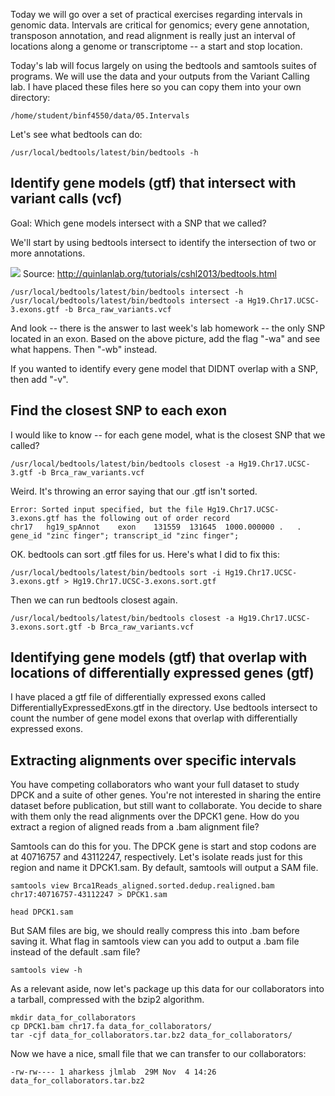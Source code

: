 Today we will go over a set of practical exercises regarding intervals in genomic data. Intervals are critical for genomics; every gene annotation, transposon annotation, and read alignment is really just an interval of locations along a genome or transcriptome -- a start and stop location. 

Today's lab will focus largely on using the bedtools and samtools suites of programs. We will use the data and your outputs from the Variant Calling lab. I have placed these files here so you can copy them into your own directory:
    
    /home/student/binf4550/data/05.Intervals

Let's see what bedtools can do:

    /usr/local/bedtools/latest/bin/bedtools -h

## Identify gene models (gtf) that intersect with variant calls (vcf)

Goal: Which gene models intersect with a SNP that we called?

We'll start by using bedtools intersect to identify the intersection of two or more annotations.

![](http://bedtools.readthedocs.org/en/latest/_images/intersect-glyph.png)
Source: http://quinlanlab.org/tutorials/cshl2013/bedtools.html

    /usr/local/bedtools/latest/bin/bedtools intersect -h
    /usr/local/bedtools/latest/bin/bedtools intersect -a Hg19.Chr17.UCSC-3.exons.gtf -b Brca_raw_variants.vcf

And look -- there is the answer to last week's lab homework -- the only SNP located in an exon. Based on the above picture, add the flag "-wa" and see what happens. Then "-wb" instead. 

If you wanted to identify every gene model that DIDNT overlap with a SNP, then add "-v". 

## Find the closest SNP to each exon

I would like to know -- for each gene model, what is the closest SNP that we called?

    /usr/local/bedtools/latest/bin/bedtools closest -a Hg19.Chr17.UCSC-3.gtf -b Brca_raw_variants.vcf

Weird. It's throwing an error saying that our .gtf isn't sorted. 

    Error: Sorted input specified, but the file Hg19.Chr17.UCSC-3.exons.gtf has the following out of order record
    chr17	hg19_spAnnot	exon	131559	131645	1000.000000	.	.	gene_id "zinc finger"; transcript_id "zinc finger";

OK. bedtools can sort .gtf files for us. Here's what I did to fix this:

    /usr/local/bedtools/latest/bin/bedtools sort -i Hg19.Chr17.UCSC-3.exons.gtf > Hg19.Chr17.UCSC-3.exons.sort.gtf

Then we can run bedtools closest again. 

    /usr/local/bedtools/latest/bin/bedtools closest -a Hg19.Chr17.UCSC-3.exons.sort.gtf -b Brca_raw_variants.vcf

## Identifying gene models (gtf) that overlap with locations of differentially expressed genes (gtf)

I have placed a gtf file of differentially expressed exons called DifferentiallyExpressedExons.gtf in the directory. Use bedtools intersect to count the number of gene model exons that overlap with differentially expressed exons.

## Extracting alignments over specific intervals

You have competing collaborators who want your full dataset to study DPCK and a suite of other genes. You're not interested in sharing the entire dataset before publication, but still want to collaborate. You decide to share with them only the read alignments over the DPCK1 gene. How do you extract a region of aligned reads from a .bam alignment file?

Samtools can do this for you. The DPCK gene is start and stop codons are at 40716757 and 43112247, respectively. Let's isolate reads just for this region and name it DPCK1.sam. By default, samtools will output a SAM file. 

    samtools view Brca1Reads_aligned.sorted.dedup.realigned.bam chr17:40716757-43112247 > DPCK1.sam

    head DPCK1.sam

But SAM files are big, we should really compress this into .bam before saving it. What flag in samtools view can you add to output a .bam file instead of the default .sam file?

    samtools view -h

As a relevant aside, now let's package up this data for our collaborators into a tarball, compressed with the bzip2 algorithm.

    mkdir data_for_collaborators
    cp DPCK1.bam chr17.fa data_for_collaborators/
    tar -cjf data_for_collaborators.tar.bz2 data_for_collaborators/

Now we have a nice, small file that we can transfer to our collaborators:

    -rw-rw---- 1 aharkess jlmlab  29M Nov  4 14:26 data_for_collaborators.tar.bz2
    